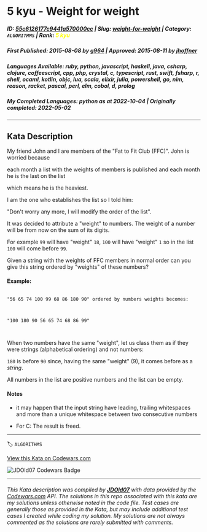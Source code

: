 # 5 kyu - Weight for weight

##### **ID**: [55c6126177c9441a570000cc](https://www.codewars.com/kata/55c6126177c9441a570000cc) | **Slug**: [weight-for-weight](https://www.codewars.com/kata/55c6126177c9441a570000cc) | **Category**: `ALGORITHMS` | **Rank**: <span style="color:yellow">5 kyu</span>

##### **First Published**: 2015-08-08 ***by*** [g964](https://www.codewars.com/users/g964) | **Approved**: 2015-08-11 ***by*** [jhoffner](https://www.codewars.com/users/jhoffner)

##### **Languages Available**: ruby, python, javascript, haskell, java, csharp, clojure, coffeescript, cpp, php, crystal, c, typescript, rust, swift, fsharp, r, shell, ocaml, kotlin, objc, lua, scala, elixir, julia, powershell, go, nim, reason, racket, pascal, perl, elm, cobol, d, prolog

##### **My Completed Languages**: python ***as at*** 2022-10-04 | **Originally completed**: 2022-05-02

---

## Kata Description


My friend John and I are members of the "Fat to Fit Club (FFC)". John is worried because

each month a list with the weights of members is published and each month he is the last on the list

which means he is the heaviest. 



I am the one who establishes the list so I told him:

"Don't worry any more, I will modify the order of the list".

It was decided to attribute a "weight" to numbers. The weight of a number will be from now on the sum of its digits. 



For example `99` will have "weight" `18`, `100` will have "weight" `1` so in the list `100` will come before `99`.



Given a string with the weights of FFC members in normal order can you give this string ordered by "weights" of these numbers?



#### Example:

```

"56 65 74 100 99 68 86 180 90" ordered by numbers weights becomes: 



"100 180 90 56 65 74 68 86 99"



```



When two numbers have the same "weight", let us class them as if they were strings (alphabetical ordering) and not numbers:



`180` is before `90` since, having the same "weight" (9),  it comes before as a *string*.



All numbers in the list are positive numbers and the list can be empty.



#### Notes



- it may happen that the input string have leading, trailing whitespaces and more than a unique whitespace between two consecutive numbers

- For C: The result is freed.





---


🏷 `ALGORITHMS`


[View this Kata on Codewars.com](https://www.codewars.com/kata/55c6126177c9441a570000cc)

![](https://www.codewars.com/users/jdold07/badges/large "JDOld07 Codewars Badge")

---

###### *This Kata description was compiled by [**JDOld07**](https://tpstech.dev) with data provided by the [Codewars.com](https://www.codewars.com) API.  The solutions in this repo associated with this kata are my solutions unless otherwise noted in the code file.  Test cases are generally those as provided in the Kata, but may include additional test cases I created while coding my solution.  My solutions are not always commented as the solutions are rarely submitted with comments.*
